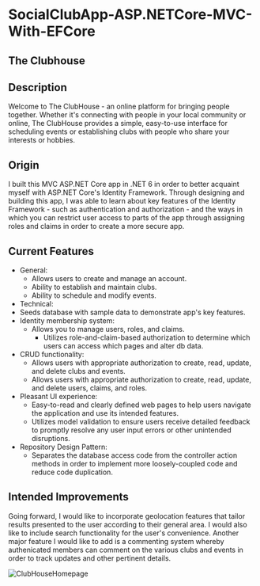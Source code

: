 # SocialClubApp-ASP.NETCore-MVC-With-EFCore

## The Clubhouse
<!--
See it up and running: https://socialclubapp.azurewebsites.net/
-->

## Description

Welcome to The ClubHouse - an online platform for bringing people together. Whether it's connecting with people in your local community or online, The ClubHouse provides a simple, easy-to-use interface for scheduling events or establishing clubs with people who share your interests or hobbies.

## Origin

I built this MVC ASP.NET Core app in .NET 6 in order to better acquaint myself with ASP.NET Core's Identity Framework. Through designing and building this app, I was able to learn about key features of the Identity Framework - such as authentication and authorization - and the ways in which you can restrict user access to parts of the app through assigning roles and claims in order to create a more secure app.

## Current Features
* General: 
  * Allows users to create and manage an account.
  * Ability to establish and maintain clubs.
  * Ability to schedule and modify events. 
* Technical: 
 * Seeds database with sample data to demonstrate app's key features.
 * Identity membership system:
   * Allows you to manage users, roles, and claims.
     * Utilizes role-and-claim-based authorization to determine which users can access which pages and alter db data.    
 * CRUD functionality:
   * Allows users with appropriate authorization to create, read, update, and delete clubs and events. 
   * Allows users with appropriate authorization to create, read, update, and delete  users, claims, and roles.
 * Pleasant UI experience:
   * Easy-to-read and clearly defined web pages to help users navigate the application and use its intended features.
   * Utilizes model validation to ensure users receive detailed feedback to promptly resolve any user input errors or other unintended disruptions.
 * Repository Design Pattern:
   * Separates the database access code from the controller action methods in order to implement more loosely-coupled code and reduce code duplication.   


## Intended Improvements

Going forward, I would like to incorporate geolocation features that tailor results presented to the user according to their general area. I would also like to include search functionality for the user's convenience. Another major feature I would like to add is a commenting system whereby authenicated members can comment on the various clubs and events in order to track updates and other pertinent details. 


![ClubHouseHomepage](https://user-images.githubusercontent.com/91097715/167471401-5dd897b3-23c0-4948-81b8-c46b97bf5178.JPG)
<!--
![ClubHouseListUsers](https://user-images.githubusercontent.com/91097715/167471424-463dfe25-d149-4214-b7d5-c21bb1d51fc3.JPG)


<![ClubHouseEditUser](https://user-images.githubusercontent.com/91097715/167471429-f74ae533-a31c-4fd4-882b-4a85e2734ae9.JPG)


-->
